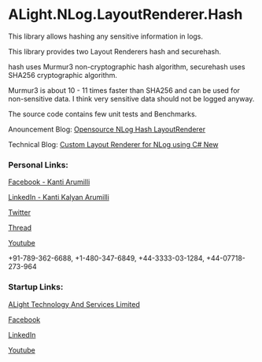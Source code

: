 # ALight.NLog.LayoutRenderer.Hash
 
This library allows hashing any sensitive information in logs.

This library provides two Layout Renderers hash and securehash.

hash uses Murmur3 non-cryptographic hash algorithm, securehash uses SHA256 cryptographic algorithm.

Murmur3 is about 10 - 11 times faster than SHA256 and can be used for non-sensitive data. I think very sensitive data should not be logged anyway.

The source code contains few unit tests and Benchmarks.

Anouncement Blog: [Opensource NLog Hash LayoutRenderer](https://blog.alightservices.com/2023/10/opensource-nlog-hash-layoutrenderer.html)

Technical Blog: [Custom Layout Renderer for NLog using C# New](https://blog.alightservices.com/2023/10/opensource-nlog-hash-layoutrenderer.html)



### Personal Links:
[Facebook - Kanti Arumilli](https://www.facebook.com/kanti.arumilli)

[LinkedIn - Kanti Kalyan Arumilli](https://www.linkedin.com/in/kanti-kalyan-arumilli/)

[Twitter](https://twitter.com/KantiKalyanA/)

[Thread](https://www.threads.net/@kantiarumilli)

[Youtube](https://www.youtube.com/@kantikalyanarumilli)

+91-789-362-6688, +1-480-347-6849, +44-3333-03-1284, +44-07718-273-964

### Startup Links:
[ALight Technology And Services Limited](https://www.alightservices.com/)

[Facebook](https://www.facebook.com/ALightTechnologyAndServicesLimited/)

[LinkedIn](https://www.linkedin.com/company/alight-technology-and-services-limited/)

[Youtube](https://www.youtube.com/@alighttechnologyandservicesltd)
